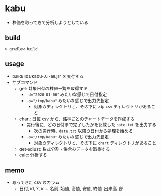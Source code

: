 # kabu
- 株価を取ってきて分析しようとしている

## build
```
> gradlew build
```

## usage
- bulid/libs/kabu-0.1-all.jar を実行する
- サブコマンド
    - get: 対象日付の株価一覧を取得する
        - `-d="2020-01-06"` みたいな感じで日付指定
        - `-p="/tmp/kabu"` みたいな感じで出力先指定
            - 対象のディレクトリと、その下に `zip` `csv` ディレクトリがあること
    - chart: 日毎 csv から、銘柄ごとのチャートデータを作成する
        - 実行後に、どの日付まで完了したかを記載した `date.txt` を出力する
            - 次の実行時、`date.txt` 以降の日付から処理を始める
        - `-p="/tmp/kabu"` みたいな感じで出力先指定
            - 対象のディレクトリと、その下に `chart` ディレクトリがあること
    - get-adjust: 株式分割・併合のデータを取得する
    - calc: 分析する

## memo
- 取ってきた csv のカラム
    - 日付, id, ?, id + 名前, 始値, 高値, 安値, 終値, 出来高, 部
